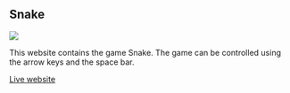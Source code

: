 ## **Snake**

![](https://33333.cdn.cke-cs.com/kSW7V9NHUXugvhoQeFaf/images/e50d13f363dcd3ae5cc588a52eeb0add927d326a0fc78b21.png)

This website contains the game Snake. The game can be controlled using the arrow keys and the space bar.

[Live website](https://matzew95.github.io/snake/)
